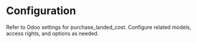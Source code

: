 # Configuration

Refer to Odoo settings for purchase_landed_cost. Configure related models, access rights, and options as needed.
